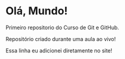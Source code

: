 # Olá, Mundo!
 Primeiro repositorio do Curso de Git e GitHub.

 Repositório criado durante uma aula ao vivo!

 Essa linha eu adicionei diretamente no site!
